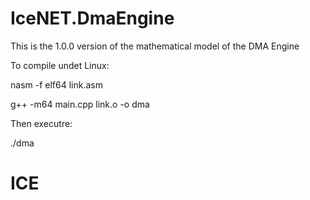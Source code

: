 # IceNET.DmaEngine

This is the 1.0.0 version of the mathematical model of the DMA Engine


To compile undet Linux:

nasm -f elf64 link.asm

g++ -m64 main.cpp link.o -o dma


Then executre:

./dma

# ICE
